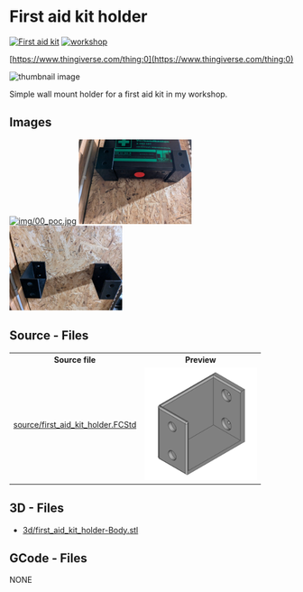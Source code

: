 # First aid kit holder
[![First aid kit](https://img.shields.io/badge/First_aid_kit-024c73)](https://www.thingiverse.com/tag:First_aid_kit)
[![workshop](https://img.shields.io/badge/workshop-024c73)](https://www.thingiverse.com/tag:workshop)

[https://www.thingiverse.com/thing:0](https://www.thingiverse.com/thing:0)


![thumbnail image](img/00_poc.jpg)


Simple wall mount holder for a first aid kit in my workshop.

## Images
[<img src="img/00_poc.jpg" alt="img/00_poc.jpg" width="200"/>](img/00_poc.jpg)
[<img src="img/01_poc.jpg" alt="img/01_poc.jpg" width="200"/>](img/01_poc.jpg)
[<img src="img/02_poc.jpg" alt="img/02_poc.jpg" width="200"/>](img/02_poc.jpg)

## Source - Files

<table>
  <tr>
    <th>Source file</th>
    <th>Preview</th>
  </tr>
  <tr>
    <td>
        <a href="source/first_aid_kit_holder.FCStd">source/first_aid_kit_holder.FCStd</a>
    </td>
    <td>
        <img src="img/previews/first_aid_kit_holder.png" alt="img/previews/first_aid_kit_holder.png" width="200"/>
    </td>
  </tr>
</table>

## 3D - Files
* [3d/first_aid_kit_holder-Body.stl](3d/first_aid_kit_holder-Body.stl)

## GCode - Files
NONE